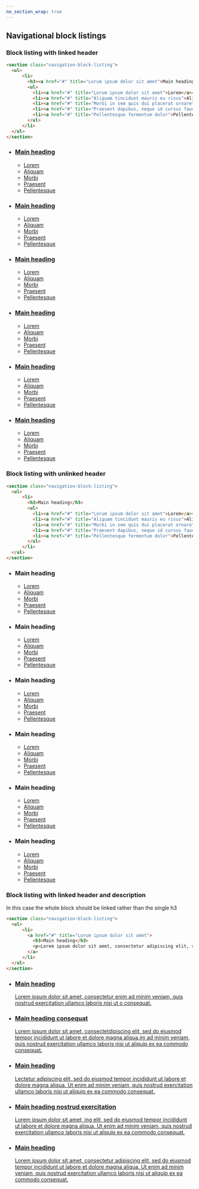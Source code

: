 ```yaml
---
no_section_wrap: true
---
```

<section><h2 id="navigational">Navigational block listings</h2></section>

### Block listing with linked header

```html
<section class="navigation-block-listing">
  <ul>
      <li>
        <h3><a href="#" title="Lorum ipsum dolor sit amet">Main heading</a></h3>
        <ul>
          <li><a href="#" title="Lorum ipsum dolor sit amet">Lorem</a></li>
          <li><a href="#" title="Aliquam tincidunt mauris eu risus">Aliquam</a></li>
          <li><a href="#" title="Morbi in sem quis dui placerat ornare">Morbi</a></li>
          <li><a href="#" title="Praesent dapibus, neque id cursus faucibus">Praesent</a></li>
          <li><a href="#" title="Pellentesque fermentum dolor">Pellentesque</a></li>
        </ul>
      </li>
  </ul>
</section>
```

<section class="navigation-block-listing"><ul><li><h3><a href="#" title="Lorum ipsum dolor sit amet">Main heading</a></h3><ul><li><a href="#" title="Lorum ipsum dolor sit amet">Lorem</a></li><li><a href="#" title="Aliquam tincidunt mauris eu risus">Aliquam</a></li><li><a href="#" title="Morbi in sem quis dui placerat ornare">Morbi</a></li><li><a href="#" title="Praesent dapibus, neque id cursus faucibus">Praesent</a></li><li><a href="#" title="Pellentesque fermentum dolor">Pellentesque</a></li></ul></li><li><h3><a href="#" title="Lorum ipsum dolor sit amet">Main heading</a></h3><ul><li><a href="#" title="Lorum ipsum dolor sit amet">Lorem</a></li><li><a href="#" title="Aliquam tincidunt mauris eu risus">Aliquam</a></li><li><a href="#" title="Morbi in sem quis dui placerat ornare">Morbi</a></li><li><a href="#" title="Praesent dapibus, neque id cursus faucibus">Praesent</a></li><li><a href="#" title="Pellentesque fermentum dolor">Pellentesque</a></li></ul></li><li><h3><a href="#" title="Lorum ipsum dolor sit amet">Main heading</a></h3><ul><li><a href="#" title="Lorum ipsum dolor sit amet">Lorem</a></li><li><a href="#" title="Aliquam tincidunt mauris eu risus">Aliquam</a></li><li><a href="#" title="Morbi in sem quis dui placerat ornare">Morbi</a></li><li><a href="#" title="Praesent dapibus, neque id cursus faucibus">Praesent</a></li><li><a href="#" title="Pellentesque fermentum dolor">Pellentesque</a></li></ul></li><li><h3><a href="#" title="Lorum ipsum dolor sit amet">Main heading</a></h3><ul><li><a href="#" title="Lorum ipsum dolor sit amet">Lorem</a></li><li><a href="#" title="Aliquam tincidunt mauris eu risus">Aliquam</a></li><li><a href="#" title="Morbi in sem quis dui placerat ornare">Morbi</a></li><li><a href="#" title="Praesent dapibus, neque id cursus faucibus">Praesent</a></li><li><a href="#" title="Pellentesque fermentum dolor">Pellentesque</a></li></ul></li><li><h3><a href="#" title="Lorum ipsum dolor sit amet">Main heading</a></h3><ul><li><a href="#" title="Lorum ipsum dolor sit amet">Lorem</a></li><li><a href="#" title="Aliquam tincidunt mauris eu risus">Aliquam</a></li><li><a href="#" title="Morbi in sem quis dui placerat ornare">Morbi</a></li><li><a href="#" title="Praesent dapibus, neque id cursus faucibus">Praesent</a></li><li><a href="#" title="Pellentesque fermentum dolor">Pellentesque</a></li></ul></li><li><h3><a href="#" title="Lorum ipsum dolor sit amet">Main heading</a></h3><ul><li><a href="#" title="Lorum ipsum dolor sit amet">Lorem</a></li><li><a href="#" title="Aliquam tincidunt mauris eu risus">Aliquam</a></li><li><a href="#" title="Morbi in sem quis dui placerat ornare">Morbi</a></li><li><a href="#" title="Praesent dapibus, neque id cursus faucibus">Praesent</a></li><li><a href="#" title="Pellentesque fermentum dolor">Pellentesque</a></li></ul></li></ul>
</section>

### Block listing with unlinked header

```html
<section class="navigation-block-listing">
  <ul>
      <li>
        <h3>Main heading</h3>
        <ul>
          <li><a href="#" title="Lorum ipsum dolor sit amet">Lorem</a></li>
          <li><a href="#" title="Aliquam tincidunt mauris eu risus">Aliquam</a></li>
          <li><a href="#" title="Morbi in sem quis dui placerat ornare">Morbi</a></li>
          <li><a href="#" title="Praesent dapibus, neque id cursus faucibus">Praesent</a></li>
          <li><a href="#" title="Pellentesque fermentum dolor">Pellentesque</a></li>
        </ul>
      </li>
  </ul>
</section>
```

<section class="navigation-block-listing"><ul><li><h3>Main heading</h3><ul><li><a href="#" title="Lorum ipsum dolor sit amet">Lorem</a></li><li><a href="#" title="Aliquam tincidunt mauris eu risus">Aliquam</a></li><li><a href="#" title="Morbi in sem quis dui placerat ornare">Morbi</a></li><li><a href="#" title="Praesent dapibus, neque id cursus faucibus">Praesent</a></li><li><a href="#" title="Pellentesque fermentum dolor">Pellentesque</a></li></ul></li><li><h3>Main heading</h3><ul><li><a href="#" title="Lorum ipsum dolor sit amet">Lorem</a></li><li><a href="#" title="Aliquam tincidunt mauris eu risus">Aliquam</a></li><li><a href="#" title="Morbi in sem quis dui placerat ornare">Morbi</a></li><li><a href="#" title="Praesent dapibus, neque id cursus faucibus">Praesent</a></li><li><a href="#" title="Pellentesque fermentum dolor">Pellentesque</a></li></ul></li><li><h3>Main heading</h3><ul><li><a href="#" title="Lorum ipsum dolor sit amet">Lorem</a></li><li><a href="#" title="Aliquam tincidunt mauris eu risus">Aliquam</a></li><li><a href="#" title="Morbi in sem quis dui placerat ornare">Morbi</a></li><li><a href="#" title="Praesent dapibus, neque id cursus faucibus">Praesent</a></li><li><a href="#" title="Pellentesque fermentum dolor">Pellentesque</a></li></ul></li><li><h3>Main heading</h3><ul><li><a href="#" title="Lorum ipsum dolor sit amet">Lorem</a></li><li><a href="#" title="Aliquam tincidunt mauris eu risus">Aliquam</a></li><li><a href="#" title="Morbi in sem quis dui placerat ornare">Morbi</a></li><li><a href="#" title="Praesent dapibus, neque id cursus faucibus">Praesent</a></li><li><a href="#" title="Pellentesque fermentum dolor">Pellentesque</a></li></ul></li><li><h3>Main heading</h3><ul><li><a href="#" title="Lorum ipsum dolor sit amet">Lorem</a></li><li><a href="#" title="Aliquam tincidunt mauris eu risus">Aliquam</a></li><li><a href="#" title="Morbi in sem quis dui placerat ornare">Morbi</a></li><li><a href="#" title="Praesent dapibus, neque id cursus faucibus">Praesent</a></li><li><a href="#" title="Pellentesque fermentum dolor">Pellentesque</a></li></ul></li><li><h3>Main heading</h3><ul><li><a href="#" title="Lorum ipsum dolor sit amet">Lorem</a></li><li><a href="#" title="Aliquam tincidunt mauris eu risus">Aliquam</a></li><li><a href="#" title="Morbi in sem quis dui placerat ornare">Morbi</a></li><li><a href="#" title="Praesent dapibus, neque id cursus faucibus">Praesent</a></li><li><a href="#" title="Pellentesque fermentum dolor">Pellentesque</a></li></ul></li></ul>
</section>

### Block listing with linked header and description

In this case the whole block should be linked rather than the single h3

```html
<section class="navigation-block-listing">
  <ul>
      <li>
        <a href="#" title="Lorum ipsum dolor sit amet">
          <h3>Main heading</h3>
          <p>Lorem ipsum dolor sit amet, consectetur adipiscing elit, sed do eiusmod tempor incididunt ut labore et dolore magna aliqua. Ut enim ad minim veniam, quis nostrud exercitation ullamco laboris nisi ut aliquip ex ea commodo consequat.</p>
        </a>
      </li>
  </ul>
</section>
```

<section class="navigation-block-listing">
  <ul><li><a href="#" title="Lorum ipsum dolor sit amet"><h3>Main heading</h3><p>Lorem ipsum dolor sit amet, consectetur  enim ad minim veniam, quis nostrud exercitation ullamco laboris nisi ut o consequat.</p></a></li><li><a href="#" title="Lorum ipsum dolor sit amet"><h3>Main heading consequat</h3><p>Lorem ipsum dolor sit amet, consectetdipiscing elit, sed do eiusmod tempor incididunt ut labore et dolore magna aliqua.im ad minim veniam, quis nostrud exercitation ullamco laboris nisi ut aliquip ex ea commodo consequat.</p></a></li><li><a href="#" title="Lorum ipsum dolor sit amet"><h3>Main heading</h3><p>Lectetur adipiscing elit, sed do eiusmod tempor incididunt ut labore et dolore magna aliqua. Ut enim ad minim veniam, quis nostrud exercitation ullamco laboris nisi ut aliquip ex ea commodo consequat.</p></a></li><li><a href="#" title="Lorum ipsum dolor sit amet"><h3>Main heading nostrud exercitation</h3><p>Lorem ipsum dolor sit amet, ing elit, sed do eiusmod tempor incididunt ut labore et dolore magna aliqua. Ut enim ad minim veniam, quis nostrud exercitation ullamco laboris nisi ut aliquip ex ea commodo consequat.</p></a></li><li><a href="#" title="Lorum ipsum dolor sit amet"><h3>Main heading</h3><p>Lorem ipsum dolor sit amet, consectetur adipiscing elit, sed do eiusmod tempor incididunt ut labore et dolore magna aliqua. Ut enim ad minim veniam, quis nostrud exercitation ullamco laboris nisi ut aliquip ex ea commodo consequat.</p></a></li></ul>
</section>
